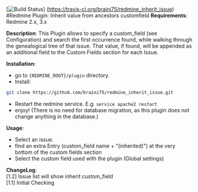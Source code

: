 [![Build Status](https://travis-ci.org/braini75/redmine_inherit_issue.svg?branch=master)] (https://travis-ci.org/braini75/redmine_inherit_issue)
#Redmine Plugin: Inherit value from ancestors customfield 
__Requirements__:
Redmine 2.x, 3.x



__Description__:
This Plugin allows to specify a custom_field (see Configuration) and search the first occurrence found, while walking through the genealogical tree of that issue. That value, if found, will be appended as an additional field to the Custom Fields section for each Issue. 

__Installation__:
* go to `{REDMINE_ROOT}/plugin` directory.
* Install:
```bash  
git clone https://github.com/braini75/redmine_inherit_issue.git
```
  
* Restart the redmine service. E.g. `service apache2 restart`
* enjoy!
(There is no need for database migration, as this plugin does not change anything in the database.)

__Usage__:
* Select an issue.
* find an extra Entry (custom_field name + "(inherited)") at the very bottom of the custom fields section
* Select the custom field used with the plugin (Global settings)

__ChangeLog__:  
[1.2] Issue list will show inherit custom_field  
[1.1] Initial Checking  
